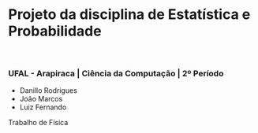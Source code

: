 # Projeto da disciplina de Estatística e Probabilidade
</br>
<h3> UFAL - Arapiraca | Ciência da Computação | 2º Período </h3>
<ul>
  <li>
    Danillo Rodrigues 
  </li>
  <li>
    João Marcos
  </li>
  <li>
    Luiz Fernando
  </li>
</ul>
Trabalho de Física
